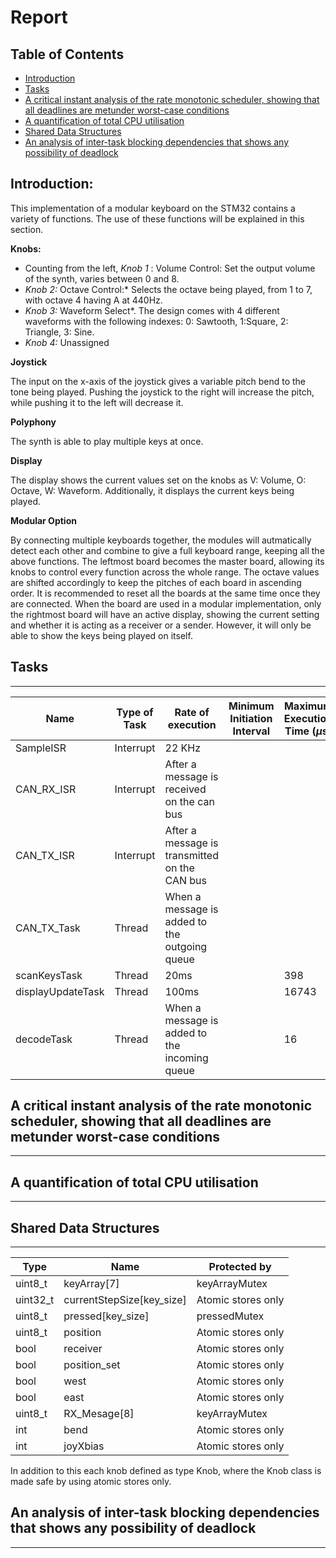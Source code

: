# Report

## Table of Contents <!-- omit from toc -->
- [Introduction](##Introduction)
- [Tasks](#tasks)
- [A critical instant analysis of the rate monotonic scheduler, showing that all deadlines are metunder worst-case conditions](#a-critical-instant-analysis-of-the-rate-monotonic-scheduler-showing-that-all-deadlines-are-metunder-worst-case-conditions)
- [A quantification of total CPU utilisation](#a-quantification-of-total-cpu-utilisation)
- [Shared Data Structures](#shared-data-structures)
- [An analysis of inter-task blocking dependencies that shows any possibility of deadlock](#an-analysis-of-inter-task-blocking-dependencies-that-shows-any-possibility-of-deadlock)

## Introduction:

This implementation of a modular keyboard on the STM32 contains a variety of functions. The use of these functions will be explained in this section.

**Knobs:**

- Counting from the left, *Knob 1* : Volume Control: Set the output volume of the synth, varies between 0 and 8.
- *Knob 2:* Octave Control:* Selects the octave being played, from 1 to 7, with octave 4  having A at 440Hz.
- *Knob 3:* Waveform Select*. The design comes with 4 different waveforms with the following indexes: 0: Sawtooth, 1:Square, 2: Triangle, 3: Sine.
- *Knob 4:* Unassigned

**Joystick**

The input on the x-axis of the joystick gives a variable pitch bend to the tone being played. Pushing the joystick to the right will increase the pitch, while pushing it to the left will decrease it.

**Polyphony**

The synth is able to play multiple keys at once.

**Display**

The display shows the current values set on the knobs as V: Volume, O: Octave, W: Waveform. Additionally, it displays the current keys being played.

**Modular Option**

By connecting multiple keyboards together, the modules will autmatically detect each other and combine to give a full keyboard range, keeping all the above functions. The leftmost board becomes the master board, allowing its knobs to control every function across the whole range. The octave values are shifted accordingly to keep the pitches of each board in ascending order. It is recommended to reset all the boards at the same time once they are connected. When the board are used in a modular implementation, only the rightmost board will have an active display, showing the current setting and whether it is acting as a receiver or a sender. However, it will only be able to show the keys being played on itself.




## Tasks
___

| Name              | Type of Task | Rate of execution                             | Minimum Initiation Interval  | Maximum Execution Time ($\mu$s) |
|-------------------|--------------|-----------------------------------------------|------------------------------|-----------------------------|
| SampleISR         | Interrupt    | 22 KHz                                        |                              |                             |
| CAN_RX_ISR        | Interrupt    | After a message is received on the can bus    |                              |                             |
| CAN_TX_ISR        | Interrupt    | After a message is transmitted on the CAN bus |                              |                             |
| CAN_TX_Task       | Thread       | When a message is added to the outgoing queue |                              |                             |
| scanKeysTask      | Thread       | 20ms                                          |                              | 398                         |
| displayUpdateTask | Thread       | 100ms                                         |                              | 16743                       |
| decodeTask        | Thread       | When a message is added to the incoming queue |                              | 16                          |


## A critical instant analysis of the rate monotonic scheduler, showing that all deadlines are metunder worst-case conditions
___

## A quantification of total CPU utilisation
___


## Shared Data Structures
___

| Type     | Name                      | Protected by       |
|----------|---------------------------|--------------------|
| uint8_t  | keyArray[7]               | keyArrayMutex      |
| uint32_t | currentStepSize[key_size] | Atomic stores only |
| uint8_t  | pressed[key_size]         | pressedMutex       |
| uint8_t  | position                  | Atomic stores only |
| bool     | receiver                  | Atomic stores only |
| bool     | position_set              | Atomic stores only |
| bool     | west                      | Atomic stores only |
| bool     | east                      | Atomic stores only |
| uint8_t  | RX_Mesage[8]              | keyArrayMutex      |
| int      | bend                      | Atomic stores only |
| int      | joyXbias                  | Atomic stores only |

In addition to this each knob defined as type Knob, where the Knob class is made safe by using atomic stores only.

## An analysis of inter-task blocking dependencies that shows any possibility of deadlock
___

